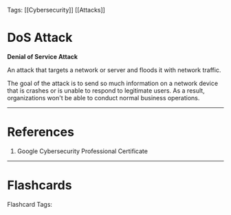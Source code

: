Tags: [[Cybersecurity]] [[Attacks]]

# DoS Attack

**Denial of Service Attack**

An attack that targets a network or server and floods it with network traffic.

The goal of the attack is to send so much information on a network device that is crashes or is unable to respond to legitimate users. As a result, organizations won't be able to conduct normal business operations.

---

# References

1. Google Cybersecurity Professional Certificate

---

# Flashcards

Flashcard Tags: 